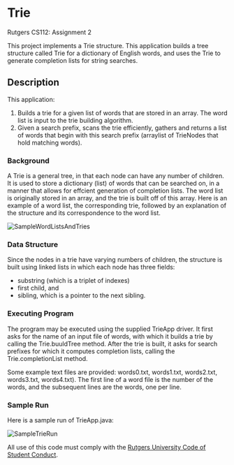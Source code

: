 # Trie
Rutgers CS112: Assignment 2

This project implements a Trie structure. This application builds a tree structure called Trie for a dictionary of English words, and uses the Trie to generate completion lists for string searches. 

## Description

This application:
  1. Builds a trie for a given list of words that are stored in an array. The word list is input to the trie building algorithm.
  2. Given a search prefix, scans the trie efficiently, gathers and returns a list of words that begin with this search prefix (arraylist of TrieNodes that hold matching words).
  
### Background

  A Trie is a general tree, in that each node can have any number of children. It is used to store a dictionary (list) of words that can be searched on, in a manner that allows for effcient generation of completion lists.
  The word list is originally stored in an array, and the trie is built off of this array. Here is an example of a word list, the corresponding trie, followed by an explanation of the structure and its correspondence to the word list.

  ![SampleWordListsAndTries](https://user-images.githubusercontent.com/71520010/155866847-e2bd8b28-5e1a-48dd-948f-2303fc6bf91f.png)

  ### Data Structure
  
  Since the nodes in a trie have varying numbers of children, the structure is built using linked lists in which each node has three fields:
  - substring (which is a triplet of indexes)
  - first child, and
  - sibling, which is a pointer to the next sibling.

### Executing Program

The program may be executed using the supplied TrieApp driver. It first asks for the name of an input file of words, with which it builds a trie by calling the Trie.buuldTree
method. After the trie is built, it asks for search prefixes for which it computes completion lists, calling the Trie.completionList method.

Some example text files are provided: words0.txt, words1.txt, words2.txt, words3.txt, words4.txt). 
The first line of a word file is the number of the words, and the subsequent lines are the words, one per line.

### Sample Run

Here is a sample run of TrieApp.java:

![SampleTrieRun](https://user-images.githubusercontent.com/71520010/155867259-d7f42b61-c8df-42f0-a685-8861c8fb9350.PNG)


All use of this code must comply with the [Rutgers University Code of Student Conduct](http://eden.rutgers.edu/%7Epmj34/media/AcademicIntegrity.pdf).

